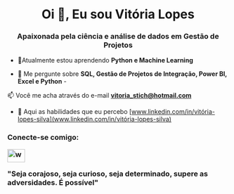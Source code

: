 <h1 align="center">Oi 👋, Eu sou Vitória Lopes</h1>
<h3 align="center">Apaixonada pela ciência e análise de dados em Gestão de Projetos</h3>

- 🤝Atualmente estou aprendendo **Python e Machine Learning**

- 💬 Me pergunte sobre **SQL, Gestão de Projetos de Integração, Power BI, Excel e Python** -

📫 Você me acha através do e-mail **vitoria_stich@hotmail.com**

- 📄 Aqui as habilidades que eu percebo [www.linkedin.com/in/vitória-lopes-silva](www.linkedin.com/in/vitória-lopes-silva)

<h3 align="left">Conecte-se comigo:</ h3>
<p align="left">
<a href="https://linkedin.com/in/www.linkedin.com/in/vitória-lopes-silva" target="blank"><img align=" center" src="https://raw.githubusercontent.com/rahuldkjain/github-profile-readme-generator/master/src/images/icons/Social/linked-in-alt.svg" alt="www.linkedin. com/in/vitória-lopes-silva" height="30" width="40" /></a> </p>

"Seja corajoso, seja curioso, seja determinado, supere as adversidades. É possível"

